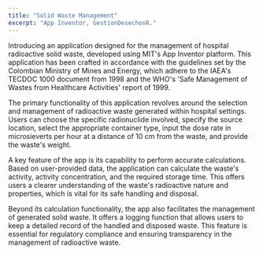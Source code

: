 ```yaml
---
title: "Solid Waste Management"
excerpt: "App Inventor, GestionDesechosR."
---
```


Introducing an application designed for the management of hospital radioactive solid waste, developed using MIT's App Inventor platform. This application has been crafted in accordance with the guidelines set by the Colombian Ministry of Mines and Energy, which adhere to the IAEA's TECDOC 1000 document from 1998 and the WHO's 'Safe Management of Wastes from Healthcare Activities' report of 1999.

The primary functionality of this application revolves around the selection and management of radioactive waste generated within hospital settings. Users can choose the specific radionuclide involved, specify the source location, select the appropriate container type, input the dose rate in microsieverts per hour at a distance of 10 cm from the waste, and provide the waste's weight.

A key feature of the app is its capability to perform accurate calculations. Based on user-provided data, the application can calculate the waste's activity, activity concentration, and the required storage time. This offers users a clearer understanding of the waste's radioactive nature and properties, which is vital for its safe handling and disposal.

Beyond its calculation functionality, the app also facilitates the management of generated solid waste. It offers a logging function that allows users to keep a detailed record of the handled and disposed waste. This feature is essential for regulatory compliance and ensuring transparency in the management of radioactive waste.



